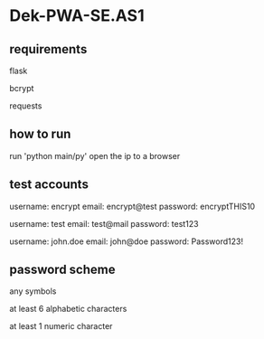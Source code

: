 # Dek-PWA-SE.AS1
## requirements
flask

bcrypt

requests
## how to run
run 'python main/py'
open the ip to a browser

## test accounts
username: encrypt
    email: encrypt@test
    password: encryptTHIS10

username: test
    email: test@mail
    password: test123

username: john.doe
    email: john@doe
    password: Password123!

## password scheme
any symbols

at least 6 alphabetic characters

at least 1 numeric character



